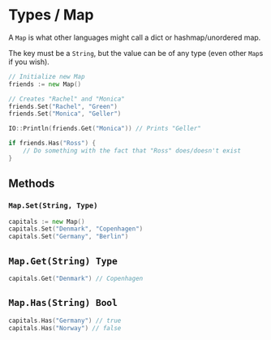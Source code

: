 # Types / Map

A `Map` is what other languages might call a dict or hashmap/unordered map.

The key must be a `String`, but the value can be of any type (even other `Map`s if you wish).

```go
// Initialize new Map
friends := new Map()

// Creates "Rachel" and "Monica"
friends.Set("Rachel", "Green")
friends.Set("Monica", "Geller")

IO::Println(friends.Get("Monica")) // Prints "Geller"

if friends.Has("Ross") {
	// Do something with the fact that "Ross" does/doesn't exist	
}
```

## Methods

### `Map.Set(String, Type)`

```go
capitals := new Map()
capitals.Set("Denmark", "Copenhagen")
capitals.Set("Germany", "Berlin")
```

## `Map.Get(String) Type`

```go
capitals.Get("Denmark") // Copenhagen
```

## `Map.Has(String) Bool`

```go
capitals.Has("Germany") // true
capitals.Has("Norway") // false
```